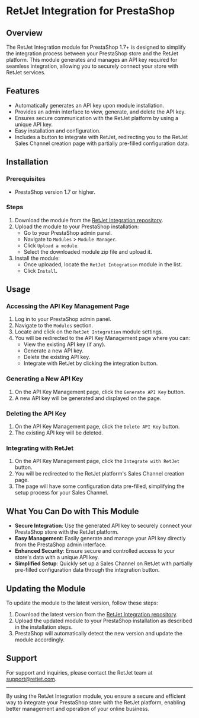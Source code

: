 # RetJet Integration for PrestaShop

## Overview

The RetJet Integration module for PrestaShop 1.7+ is designed to simplify the integration process between your PrestaShop store and the RetJet platform. This module generates and manages an API key required for seamless integration, allowing you to securely connect your store with RetJet services.

## Features

- Automatically generates an API key upon module installation.
- Provides an admin interface to view, generate, and delete the API key.
- Ensures secure communication with the RetJet platform by using a unique API key.
- Easy installation and configuration.
- Includes a button to integrate with RetJet, redirecting you to the RetJet Sales Channel creation page with partially pre-filled configuration data.

## Installation

### Prerequisites

- PrestaShop version 1.7 or higher.

### Steps

1. Download the module from the [RetJet Integration repository](https://github.com/RetJet/retjet_ps_integration).
2. Upload the module to your PrestaShop installation:
   - Go to your PrestaShop admin panel.
   - Navigate to `Modules` > `Module Manager`.
   - Click `Upload a module`.
   - Select the downloaded module zip file and upload it.
3. Install the module:
   - Once uploaded, locate the `RetJet Integration` module in the list.
   - Click `Install`.

## Usage

### Accessing the API Key Management Page

1. Log in to your PrestaShop admin panel.
2. Navigate to the `Modules` section.
3. Locate and click on the `RetJet Integration` module settings.
4. You will be redirected to the API Key Management page where you can:
   - View the existing API key (if any).
   - Generate a new API key.
   - Delete the existing API key.
   - Integrate with RetJet by clicking the integration button.

### Generating a New API Key

1. On the API Key Management page, click the `Generate API Key` button.
2. A new API key will be generated and displayed on the page.

### Deleting the API Key

1. On the API Key Management page, click the `Delete API Key` button.
2. The existing API key will be deleted.

### Integrating with RetJet

1. On the API Key Management page, click the `Integrate with RetJet` button.
2. You will be redirected to the RetJet platform's Sales Channel creation page.
3. The page will have some configuration data pre-filled, simplifying the setup process for your Sales Channel.

## What You Can Do with This Module

- **Secure Integration**: Use the generated API key to securely connect your PrestaShop store with the RetJet platform.
- **Easy Management**: Easily generate and manage your API key directly from the PrestaShop admin interface.
- **Enhanced Security**: Ensure secure and controlled access to your store's data with a unique API key.
- **Simplified Setup**: Quickly set up a Sales Channel on RetJet with partially pre-filled configuration data through the integration button.

## Updating the Module

To update the module to the latest version, follow these steps:

1. Download the latest version from the [RetJet Integration repository](https://github.com/RetJet/retjet_ps_integration).
2. Upload the updated module to your PrestaShop installation as described in the installation steps.
3. PrestaShop will automatically detect the new version and update the module accordingly.

## Support

For support and inquiries, please contact the RetJet team at [support@retjet.com](mailto:support@retjet.com).

---

By using the RetJet Integration module, you ensure a secure and efficient way to integrate your PrestaShop store with the RetJet platform, enabling better management and operation of your online business.
